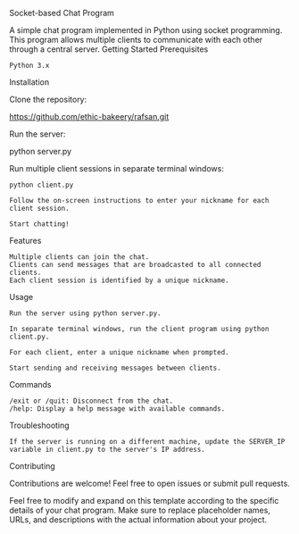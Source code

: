 
Socket-based Chat Program

A simple chat program implemented in Python using socket programming. This program allows multiple clients to communicate with each other through a central server.
Getting Started
Prerequisites

    Python 3.x

Installation

Clone the repository:

https://github.com/ethic-bakeery/rafsan.git

Run the server:

python server.py

Run multiple client sessions in separate terminal windows:


    python client.py

    Follow the on-screen instructions to enter your nickname for each client session.

    Start chatting!

Features

    Multiple clients can join the chat.
    Clients can send messages that are broadcasted to all connected clients.
    Each client session is identified by a unique nickname.

Usage

    Run the server using python server.py.

    In separate terminal windows, run the client program using python client.py.

    For each client, enter a unique nickname when prompted.

    Start sending and receiving messages between clients.

Commands

    /exit or /quit: Disconnect from the chat.
    /help: Display a help message with available commands.

Troubleshooting

    If the server is running on a different machine, update the SERVER_IP variable in client.py to the server's IP address.

Contributing

Contributions are welcome! Feel free to open issues or submit pull requests.

Feel free to modify and expand on this template according to the specific details of your chat program. Make sure to replace placeholder names, URLs, and descriptions with the actual information about your project.